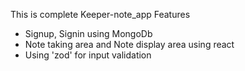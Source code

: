 This is complete Keeper-note_app
Features
 - Signup, Signin using MongoDb
 - Note taking area and Note display area using react
 - Using 'zod' for input validation